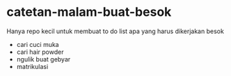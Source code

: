 # catetan-malam-buat-besok
Hanya repo kecil untuk membuat to do list apa yang harus dikerjakan besok

- cari cuci muka
- cari hair powder
- ngulik buat gebyar
- matrikulasi
